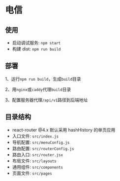 # 电信

## 使用

- 启动调试服务: `npm start`
- 构建 dist: `npm run build`

## 部署
1、运行`npm run build`，生成`build`目录

2、用`nginx`或`caddy`代理`build`目录

3、配置服务器代理`/api/v1`路径到后端地址

## 目录结构

- react-router @4.x 默认采用 hashHistory 的单页应用
- 入口文件: `src/index.js`
- 导航配置: `src/menuConfig.js`
- 路由配置: `src/routerConfig.js`
- 路由入口: `src/router.jsx`
- 布局文件: `src/layouts`
- 通用组件: `src/components`
- 页面文件: `src/pages`